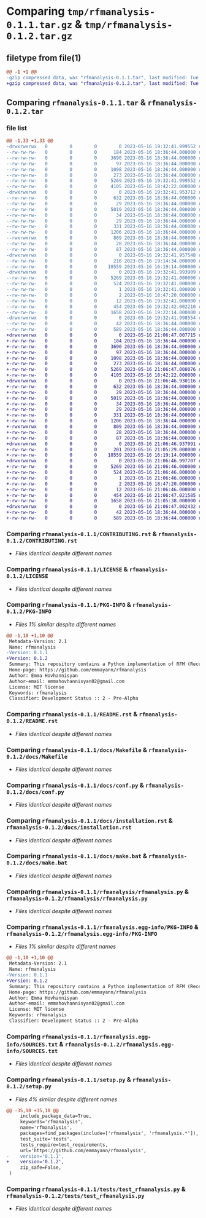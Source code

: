 # Comparing `tmp/rfmanalysis-0.1.1.tar.gz` & `tmp/rfmanalysis-0.1.2.tar.gz`

## filetype from file(1)

```diff
@@ -1 +1 @@
-gzip compressed data, was "rfmanalysis-0.1.1.tar", last modified: Tue May 16 19:32:42 2023, max compression
+gzip compressed data, was "rfmanalysis-0.1.2.tar", last modified: Tue May 16 21:06:47 2023, max compression
```

## Comparing `rfmanalysis-0.1.1.tar` & `rfmanalysis-0.1.2.tar`

### file list

```diff
@@ -1,33 +1,33 @@
-drwxrwxrwx   0        0        0        0 2023-05-16 19:32:41.999552 rfmanalysis-0.1.1/
--rw-rw-rw-   0        0        0      184 2023-05-16 18:36:44.000000 rfmanalysis-0.1.1/AUTHORS.rst
--rw-rw-rw-   0        0        0     3690 2023-05-16 18:36:44.000000 rfmanalysis-0.1.1/CONTRIBUTING.rst
--rw-rw-rw-   0        0        0       97 2023-05-16 18:36:44.000000 rfmanalysis-0.1.1/HISTORY.rst
--rw-rw-rw-   0        0        0     1098 2023-05-16 18:36:44.000000 rfmanalysis-0.1.1/LICENSE
--rw-rw-rw-   0        0        0      273 2023-05-16 18:36:44.000000 rfmanalysis-0.1.1/MANIFEST.in
--rw-rw-rw-   0        0        0     5269 2023-05-16 19:32:41.999552 rfmanalysis-0.1.1/PKG-INFO
--rw-rw-rw-   0        0        0     4105 2023-05-16 18:42:22.000000 rfmanalysis-0.1.1/README.rst
-drwxrwxrwx   0        0        0        0 2023-05-16 19:32:41.953712 rfmanalysis-0.1.1/docs/
--rw-rw-rw-   0        0        0      632 2023-05-16 18:36:44.000000 rfmanalysis-0.1.1/docs/Makefile
--rw-rw-rw-   0        0        0       29 2023-05-16 18:36:44.000000 rfmanalysis-0.1.1/docs/authors.rst
--rw-rw-rw-   0        0        0     5019 2023-05-16 18:36:44.000000 rfmanalysis-0.1.1/docs/conf.py
--rw-rw-rw-   0        0        0       34 2023-05-16 18:36:44.000000 rfmanalysis-0.1.1/docs/contributing.rst
--rw-rw-rw-   0        0        0       29 2023-05-16 18:36:44.000000 rfmanalysis-0.1.1/docs/history.rst
--rw-rw-rw-   0        0        0      331 2023-05-16 18:36:44.000000 rfmanalysis-0.1.1/docs/index.rst
--rw-rw-rw-   0        0        0     1206 2023-05-16 18:36:44.000000 rfmanalysis-0.1.1/docs/installation.rst
--rwxrwxrwx   0        0        0      809 2023-05-16 18:36:44.000000 rfmanalysis-0.1.1/docs/make.bat
--rw-rw-rw-   0        0        0       28 2023-05-16 18:36:44.000000 rfmanalysis-0.1.1/docs/readme.rst
--rw-rw-rw-   0        0        0       87 2023-05-16 18:36:44.000000 rfmanalysis-0.1.1/docs/usage.rst
-drwxrwxrwx   0        0        0        0 2023-05-16 19:32:41.957548 rfmanalysis-0.1.1/rfmanalysis/
--rw-rw-rw-   0        0        0      216 2023-05-16 19:14:34.000000 rfmanalysis-0.1.1/rfmanalysis/__init__.py
--rw-rw-rw-   0        0        0    10559 2023-05-16 16:19:14.000000 rfmanalysis-0.1.1/rfmanalysis/rfmanalysis.py
-drwxrwxrwx   0        0        0        0 2023-05-16 19:32:41.993909 rfmanalysis-0.1.1/rfmanalysis.egg-info/
--rw-rw-rw-   0        0        0     5269 2023-05-16 19:32:41.000000 rfmanalysis-0.1.1/rfmanalysis.egg-info/PKG-INFO
--rw-rw-rw-   0        0        0      524 2023-05-16 19:32:41.000000 rfmanalysis-0.1.1/rfmanalysis.egg-info/SOURCES.txt
--rw-rw-rw-   0        0        0        1 2023-05-16 19:32:41.000000 rfmanalysis-0.1.1/rfmanalysis.egg-info/dependency_links.txt
--rw-rw-rw-   0        0        0        2 2023-05-16 18:47:20.000000 rfmanalysis-0.1.1/rfmanalysis.egg-info/not-zip-safe
--rw-rw-rw-   0        0        0       12 2023-05-16 19:32:41.000000 rfmanalysis-0.1.1/rfmanalysis.egg-info/top_level.txt
--rw-rw-rw-   0        0        0      454 2023-05-16 19:32:42.002210 rfmanalysis-0.1.1/setup.cfg
--rw-rw-rw-   0        0        0     1658 2023-05-16 19:22:14.000000 rfmanalysis-0.1.1/setup.py
-drwxrwxrwx   0        0        0        0 2023-05-16 19:32:41.998554 rfmanalysis-0.1.1/tests/
--rw-rw-rw-   0        0        0       42 2023-05-16 18:36:44.000000 rfmanalysis-0.1.1/tests/__init__.py
--rw-rw-rw-   0        0        0      589 2023-05-16 18:36:44.000000 rfmanalysis-0.1.1/tests/test_rfmanalysis.py
+drwxrwxrwx   0        0        0        0 2023-05-16 21:06:47.007715 rfmanalysis-0.1.2/
+-rw-rw-rw-   0        0        0      184 2023-05-16 18:36:44.000000 rfmanalysis-0.1.2/AUTHORS.rst
+-rw-rw-rw-   0        0        0     3690 2023-05-16 18:36:44.000000 rfmanalysis-0.1.2/CONTRIBUTING.rst
+-rw-rw-rw-   0        0        0       97 2023-05-16 18:36:44.000000 rfmanalysis-0.1.2/HISTORY.rst
+-rw-rw-rw-   0        0        0     1098 2023-05-16 18:36:44.000000 rfmanalysis-0.1.2/LICENSE
+-rw-rw-rw-   0        0        0      273 2023-05-16 18:36:44.000000 rfmanalysis-0.1.2/MANIFEST.in
+-rw-rw-rw-   0        0        0     5269 2023-05-16 21:06:47.008076 rfmanalysis-0.1.2/PKG-INFO
+-rw-rw-rw-   0        0        0     4105 2023-05-16 18:42:22.000000 rfmanalysis-0.1.2/README.rst
+drwxrwxrwx   0        0        0        0 2023-05-16 21:06:46.930116 rfmanalysis-0.1.2/docs/
+-rw-rw-rw-   0        0        0      632 2023-05-16 18:36:44.000000 rfmanalysis-0.1.2/docs/Makefile
+-rw-rw-rw-   0        0        0       29 2023-05-16 18:36:44.000000 rfmanalysis-0.1.2/docs/authors.rst
+-rw-rw-rw-   0        0        0     5019 2023-05-16 18:36:44.000000 rfmanalysis-0.1.2/docs/conf.py
+-rw-rw-rw-   0        0        0       34 2023-05-16 18:36:44.000000 rfmanalysis-0.1.2/docs/contributing.rst
+-rw-rw-rw-   0        0        0       29 2023-05-16 18:36:44.000000 rfmanalysis-0.1.2/docs/history.rst
+-rw-rw-rw-   0        0        0      331 2023-05-16 18:36:44.000000 rfmanalysis-0.1.2/docs/index.rst
+-rw-rw-rw-   0        0        0     1206 2023-05-16 18:36:44.000000 rfmanalysis-0.1.2/docs/installation.rst
+-rwxrwxrwx   0        0        0      809 2023-05-16 18:36:44.000000 rfmanalysis-0.1.2/docs/make.bat
+-rw-rw-rw-   0        0        0       28 2023-05-16 18:36:44.000000 rfmanalysis-0.1.2/docs/readme.rst
+-rw-rw-rw-   0        0        0       87 2023-05-16 18:36:44.000000 rfmanalysis-0.1.2/docs/usage.rst
+drwxrwxrwx   0        0        0        0 2023-05-16 21:06:46.937091 rfmanalysis-0.1.2/rfmanalysis/
+-rw-rw-rw-   0        0        0      201 2023-05-16 21:05:29.000000 rfmanalysis-0.1.2/rfmanalysis/__init__.py
+-rw-rw-rw-   0        0        0    10559 2023-05-16 16:19:14.000000 rfmanalysis-0.1.2/rfmanalysis/rfmanalysis.py
+drwxrwxrwx   0        0        0        0 2023-05-16 21:06:46.997707 rfmanalysis-0.1.2/rfmanalysis.egg-info/
+-rw-rw-rw-   0        0        0     5269 2023-05-16 21:06:46.000000 rfmanalysis-0.1.2/rfmanalysis.egg-info/PKG-INFO
+-rw-rw-rw-   0        0        0      524 2023-05-16 21:06:46.000000 rfmanalysis-0.1.2/rfmanalysis.egg-info/SOURCES.txt
+-rw-rw-rw-   0        0        0        1 2023-05-16 21:06:46.000000 rfmanalysis-0.1.2/rfmanalysis.egg-info/dependency_links.txt
+-rw-rw-rw-   0        0        0        2 2023-05-16 18:47:20.000000 rfmanalysis-0.1.2/rfmanalysis.egg-info/not-zip-safe
+-rw-rw-rw-   0        0        0       12 2023-05-16 21:06:46.000000 rfmanalysis-0.1.2/rfmanalysis.egg-info/top_level.txt
+-rw-rw-rw-   0        0        0      454 2023-05-16 21:06:47.021585 rfmanalysis-0.1.2/setup.cfg
+-rw-rw-rw-   0        0        0     1658 2023-05-16 21:05:38.000000 rfmanalysis-0.1.2/setup.py
+drwxrwxrwx   0        0        0        0 2023-05-16 21:06:47.002432 rfmanalysis-0.1.2/tests/
+-rw-rw-rw-   0        0        0       42 2023-05-16 18:36:44.000000 rfmanalysis-0.1.2/tests/__init__.py
+-rw-rw-rw-   0        0        0      589 2023-05-16 18:36:44.000000 rfmanalysis-0.1.2/tests/test_rfmanalysis.py
```

### Comparing `rfmanalysis-0.1.1/CONTRIBUTING.rst` & `rfmanalysis-0.1.2/CONTRIBUTING.rst`

 * *Files identical despite different names*

### Comparing `rfmanalysis-0.1.1/LICENSE` & `rfmanalysis-0.1.2/LICENSE`

 * *Files identical despite different names*

### Comparing `rfmanalysis-0.1.1/PKG-INFO` & `rfmanalysis-0.1.2/PKG-INFO`

 * *Files 1% similar despite different names*

```diff
@@ -1,10 +1,10 @@
 Metadata-Version: 2.1
 Name: rfmanalysis
-Version: 0.1.1
+Version: 0.1.2
 Summary: This repository contains a Python implementation of RFM (Recency, Frequency, Monetary) analysis, a customer segmentation technique used in marketing and customer relationship management. The RFM analysis helps identify customer segments based on their purchasing behavior, allowing businesses to tailor their marketing strategies and customer retention efforts.
 Home-page: https://github.com/emmayann/rfmanalysis
 Author: Emma Hovhannisyan
 Author-email: emmahovhannisyan02@gmail.com
 License: MIT license
 Keywords: rfmanalysis
 Classifier: Development Status :: 2 - Pre-Alpha
```

### Comparing `rfmanalysis-0.1.1/README.rst` & `rfmanalysis-0.1.2/README.rst`

 * *Files identical despite different names*

### Comparing `rfmanalysis-0.1.1/docs/Makefile` & `rfmanalysis-0.1.2/docs/Makefile`

 * *Files identical despite different names*

### Comparing `rfmanalysis-0.1.1/docs/conf.py` & `rfmanalysis-0.1.2/docs/conf.py`

 * *Files identical despite different names*

### Comparing `rfmanalysis-0.1.1/docs/installation.rst` & `rfmanalysis-0.1.2/docs/installation.rst`

 * *Files identical despite different names*

### Comparing `rfmanalysis-0.1.1/docs/make.bat` & `rfmanalysis-0.1.2/docs/make.bat`

 * *Files identical despite different names*

### Comparing `rfmanalysis-0.1.1/rfmanalysis/rfmanalysis.py` & `rfmanalysis-0.1.2/rfmanalysis/rfmanalysis.py`

 * *Files identical despite different names*

### Comparing `rfmanalysis-0.1.1/rfmanalysis.egg-info/PKG-INFO` & `rfmanalysis-0.1.2/rfmanalysis.egg-info/PKG-INFO`

 * *Files 1% similar despite different names*

```diff
@@ -1,10 +1,10 @@
 Metadata-Version: 2.1
 Name: rfmanalysis
-Version: 0.1.1
+Version: 0.1.2
 Summary: This repository contains a Python implementation of RFM (Recency, Frequency, Monetary) analysis, a customer segmentation technique used in marketing and customer relationship management. The RFM analysis helps identify customer segments based on their purchasing behavior, allowing businesses to tailor their marketing strategies and customer retention efforts.
 Home-page: https://github.com/emmayann/rfmanalysis
 Author: Emma Hovhannisyan
 Author-email: emmahovhannisyan02@gmail.com
 License: MIT license
 Keywords: rfmanalysis
 Classifier: Development Status :: 2 - Pre-Alpha
```

### Comparing `rfmanalysis-0.1.1/rfmanalysis.egg-info/SOURCES.txt` & `rfmanalysis-0.1.2/rfmanalysis.egg-info/SOURCES.txt`

 * *Files identical despite different names*

### Comparing `rfmanalysis-0.1.1/setup.py` & `rfmanalysis-0.1.2/setup.py`

 * *Files 4% similar despite different names*

```diff
@@ -35,10 +35,10 @@
     include_package_data=True,
     keywords='rfmanalysis',
     name='rfmanalysis',
     packages=find_packages(include=['rfmanalysis', 'rfmanalysis.*']),
     test_suite='tests',
     tests_require=test_requirements,
     url='https://github.com/emmayann/rfmanalysis',
-    version='0.1.1',
+    version='0.1.2',
     zip_safe=False,
 )
```

### Comparing `rfmanalysis-0.1.1/tests/test_rfmanalysis.py` & `rfmanalysis-0.1.2/tests/test_rfmanalysis.py`

 * *Files identical despite different names*

